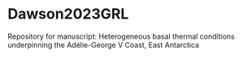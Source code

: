 # Dawson2023GRL
Repository for manuscript: Heterogeneous basal thermal conditions underpinning the Adélie-George V Coast, East Antarctica
